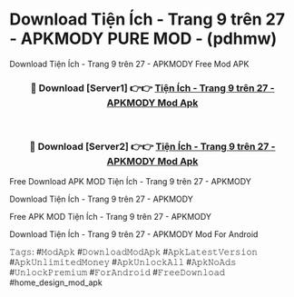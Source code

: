 # Download Tiện Ích - Trang 9 trên 27 - APKMODY PURE MOD - (pdhmw)
Download Tiện Ích - Trang 9 trên 27 - APKMODY Free Mod APK

<div align="center">
<h3>🔴 Download [Server1] 👉👉 <a href="https://apk-comot.site?title=Tiện_Ích_-_Trang_9_trên_27_-_APKMODY">Tiện Ích - Trang 9 trên 27 - APKMODY Mod Apk</a></h3><br>

<h3>🔴 Download [Server2] 👉👉 <a href="https://apk-comot.site?title=Tiện_Ích_-_Trang_9_trên_27_-_APKMODY">Tiện Ích - Trang 9 trên 27 - APKMODY Mod Apk</a></h3>
</div>


Free Download APK MOD Tiện Ích - Trang 9 trên 27 - APKMODY

Download Tiện Ích - Trang 9 trên 27 - APKMODY 

Free APK MOD Tiện Ích - Trang 9 trên 27 - APKMODY 

Download Tiện Ích - Trang 9 trên 27 - APKMODY Mod For Android

𝚃𝚊𝚐𝚜: #𝙼𝚘𝚍𝙰𝚙𝚔 #𝙳𝚘𝚠𝚗𝚕𝚘𝚊𝚍𝙼𝚘𝚍𝙰𝚙𝚔 #𝙰𝚙𝚔𝙻𝚊𝚝𝚎𝚜𝚝𝚅𝚎𝚛𝚜𝚒𝚘𝚗 #𝙰𝚙𝚔𝚄𝚗𝚕𝚒𝚖𝚒𝚝𝚎𝚍𝙼𝚘𝚗𝚎𝚢 #𝙰𝚙𝚔𝚄𝚗𝚕𝚘𝚌𝚔𝙰𝚕𝚕 #𝙰𝚙𝚔𝙽𝚘𝙰𝚍𝚜 #𝚄𝚗𝚕𝚘𝚌𝚔𝙿𝚛𝚎𝚖𝚒𝚞𝚖 #𝙵𝚘𝚛𝙰𝚗𝚍𝚛𝚘𝚒𝚍 #𝙵𝚛𝚎𝚎𝙳𝚘𝚠𝚗𝚕𝚘𝚊𝚍 #home_design_mod_apk